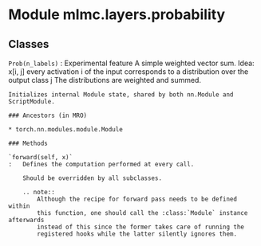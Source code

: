Module mlmc.layers.probability
==============================

Classes
-------

`Prob(n_labels)`
:   Experimental feature A simple weighted vector sum.
    Idea:
        x[i, j] every activation i of the input corresponds to a distribution over the output class j
        The distributions are weighted and summed.
    
    Initializes internal Module state, shared by both nn.Module and ScriptModule.

    ### Ancestors (in MRO)

    * torch.nn.modules.module.Module

    ### Methods

    `forward(self, x)`
    :   Defines the computation performed at every call.
        
        Should be overridden by all subclasses.
        
        .. note::
            Although the recipe for forward pass needs to be defined within
            this function, one should call the :class:`Module` instance afterwards
            instead of this since the former takes care of running the
            registered hooks while the latter silently ignores them.
